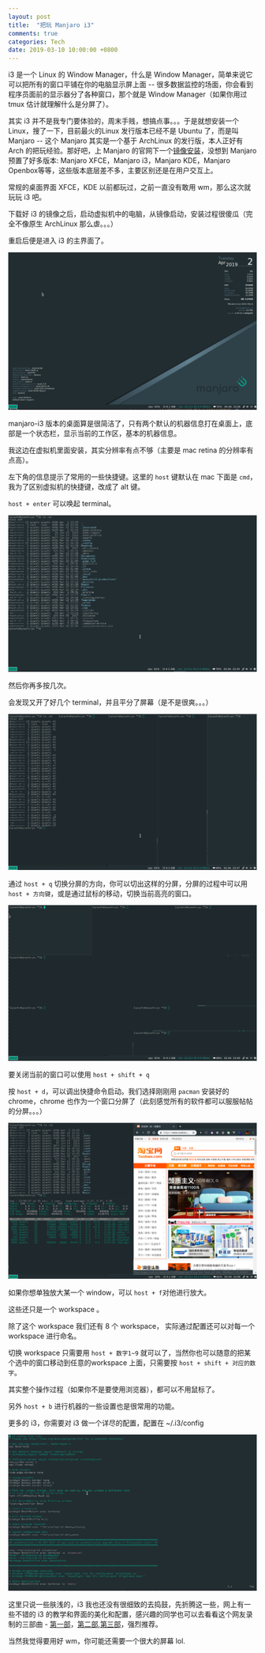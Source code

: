 ```yaml
---
layout: post
title:  "把玩 Manjaro i3"
comments: true
categories: Tech
date: 2019-03-10 10:00:00 +0800
---
```


i3 是一个 Linux 的 Window Manager，什么是 Window Manager，简单来说它可以把所有的窗口平铺在你的电脑显示屏上面 -- 很多数据监控的场面，你会看到程序员面前的显示器分了各种窗口，那个就是 Window Manager（如果你用过 tmux 估计就理解什么是分屏了）。

其实 i3 并不是我专门要体验的，周末手贱，想搞点事。。。于是就想安装一个 Linux，搜了一下，目前最火的Linux 发行版本已经不是 Ubuntu 了，而是叫 Manjaro -- 这个 Manjaro 其实是一个基于 ArchLinux 的发行版，本人正好有 Arch 的把玩经验。那好吧，上 Manjaro 的官网下一个[镜像安装](https://manjaro.org/download/)，没想到 Manjaro 预置了好多版本: Manjaro XFCE，Manjaro i3，Manjaro KDE，Manjaro Openbox等等，这些版本底层差不多，主要区别还是在用户交互上。

常规的桌面界面 XFCE，KDE 以前都玩过，之前一直没有敢用 wm，那么这次就玩玩 i3 吧。

下载好 i3 的镜像之后，启动虚拟机中的电脑，从镜像启动，安装过程很傻瓜（完全不像原生 ArchLinux 那么虐。。。）

重启后便是进入 i3 的主界面了。

![manjaro-i3-desktop](/assets/posts/manjaro-i3-0.png)

manjaro-i3 版本的桌面算是很简洁了，只有两个默认的机器信息打在桌面上，底部是一个状态栏，显示当前的工作区，基本的机器信息。

我这边在虚拟机里面安装，其实分辨率有点不够（主要是 mac retina 的分辨率有点高）。

左下角的信息提示了常用的一些快捷键。这里的 `host` 键默认在 mac 下面是 `cmd`，我为了区别虚拟机的快捷键，改成了 alt 键。

`host + enter` 可以唤起 terminal。

![manjaro-i3-desktop](/assets/posts/manjaro-i3-1.png)

然后你再多按几次。

会发现又开了好几个 terminal，并且平分了屏幕（是不是很爽。。。）

![manjaro-i3-desktop](/assets/posts/manjaro-i3-2.png)

通过 `host + q` 切换分屏的方向，你可以切出这样的分屏，分屏的过程中可以用 `host + 方向键`，或是通过鼠标的移动，切换当前高亮的窗口。

![manjaro-i3-desktop](/assets/posts/manjaro-i3-3.png)

要关闭当前的窗口可以使用 `host + shift + q`

按 `host + d`，可以调出快捷命令启动。我们选择刚刚用 `pacman` 安装好的 chrome，chrome 也作为一个窗口分屏了（此刻感觉所有的软件都可以服服帖帖的分屏。。。）

![manjaro-i3-desktop](/assets/posts/manjaro-i3-4.png)

如果你想单独放大某一个 window，可以 `host + f`对他进行放大。

这些还只是一个 workspace 。

除了这个 workspace 我们还有 8 个 workspace， 实际通过配置还可以对每一个 workspace 进行命名。

切换 workspace 只需要用 `host + 数字1~9` 就可以了，当然你也可以随意的把某个选中的窗口移动到任意的workspace 上面，只需要按 `host + shift + 对应的数字`。

其实整个操作过程（如果你不是要使用浏览器），都可以不用鼠标了。

另外 `host + b` 进行机器的一些设置也是很常用的功能。

更多的 i3，你需要对 i3 做一个详尽的配置，配置在 ~/.i3/config

![manjaro-i3-desktop](/assets/posts/manjaro-i3-5.png)

这里只说一些肤浅的，i3 我也还没有很细致的去捣鼓，先折腾这一些，网上有一些不错的 i3 的教学和界面的美化和配置，感兴趣的同学也可以去看看这个网友录制的三部曲 - [第一部](https://www.youtube.com/watch?v=j1I63wGcvU4)，[第二部](https://www.youtube.com/watch?v=8-S0cWnLBKg),[第三部](https://www.youtube.com/watch?v=ARKIwOlazKI)，强烈推荐。

当然我觉得要用好 wm，你可能还需要一个很大的屏幕 lol.
